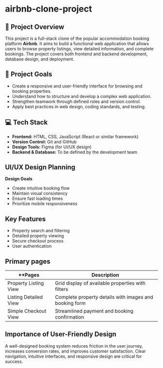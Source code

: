 # airbnb-clone-project
## 🏡 Project Overview
This project is a full-stack clone of the popular accommodation booking platform **Airbnb**. It aims to build a functional web application that allows users to browse property listings, view detailed information, and complete bookings. The project covers both frontend and backend development, database design, and deployment.

## 🎯 Project Goals
- Create a responsive and user-friendly interface for browsing and booking properties.  
- Understand how to structure and develop a complex web application.  
- Strengthen teamwork through defined roles and version control.  
- Apply best practices in web design, coding standards, and testing.  

## 💻 Tech Stack
- **Frontend:** HTML, CSS, JavaScript (React or similar framework)  
- **Version Control:** Git and GitHub  
- **Design Tools:** Figma (for UI/UX design)  
- **Backend & Database:** To be defined by the development team  

## UI/UX Design Planning
**Design Goals**
- Create intuitive booking flow
- Maintain visual consistency
- Ensure fast loading times
- Prioritize mobile responsiveness

## Key Features
- Property search and filtering
- Detailed property viewing
- Secure checkout process
- User authentication

## Primary pages
**Pages             | **Description**
|----------------------|--------------------------------------------------------|
Property Listing View | Grid display of available properties with filters
Listing Detailed View | Complete property details with images and booking form
Simple Checkout View  | Streamlined payment and booking confirmation

## Importance of User-Friendly Design
A well-designed booking system reduces friction in the user journey, increases conversion rates, and improves customer satisfaction. Clear navigation, intuitive interfaces, and responsive design are critical for success.

